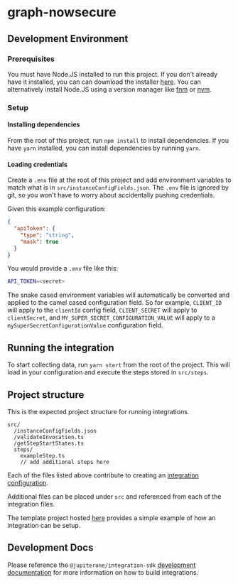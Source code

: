 # graph-nowsecure

## Development Environment

### Prerequisites

You must have Node.JS installed to run this project. If you don't already have
it installed, you can can download the installer
[here](https://nodejs.org/en/download/). You can alternatively install Node.JS
using a version manager like [fnm](https://github.com/Schniz/fnm) or
[nvm](https://github.com/nvm-sh/nvm).

### Setup

#### Installing dependencies

From the root of this project, run `npm install` to install dependencies. If you
have `yarn` installed, you can install dependencies by running `yarn`.

#### Loading credentials

Create a `.env` file at the root of this project and add environment variables
to match what is in `src/instanceConfigFields.json`. The `.env` file is ignored
by git, so you won't have to worry about accidentally pushing credentials.

Given this example configuration:

```json
{
  "apiToken": {
    "type": "string",
    "mask": true
  }
}
```

You would provide a `.env` file like this:

```bash
API_TOKEN=<secret>
```

The snake cased environment variables will automatically be converted and
applied to the camel cased configuration field. So for example, `CLIENT_ID` will
apply to the `clientId` config field, `CLIENT_SECRET` will apply to
`clientSecret`, and `MY_SUPER_SECRET_CONFIGURATION_VALUE` will apply to a
`mySuperSecretConfigurationValue` configuration field.

## Running the integration

To start collecting data, run `yarn start` from the root of the project. This
will load in your configuration and execute the steps stored in `src/steps`.

## Project structure

This is the expected project structure for running integrations.

```
src/
  /instanceConfigFields.json
  /validateInvocation.ts
  /getStepStartStates.ts
  steps/
    exampleStep.ts
    // add additional steps here
```

Each of the files listed above contribute to creating an
[integration configuration](https://github.com/JupiterOne/integration-sdk/blob/master/docs/development.md#the-integration-framework).

Additional files can be placed under `src` and referenced from each of the
integration files.

The template project hosted
[here](https://github.com/JupiterOne/integration-sdk/tree/master/template)
provides a simple example of how an integration can be setup.

## Development Docs

Please reference the `@jupiterone/integration-sdk`
[development documentation](https://github.com/JupiterOne/integration-sdk/blob/master/docs/development.md)
for more information on how to build integrations.

